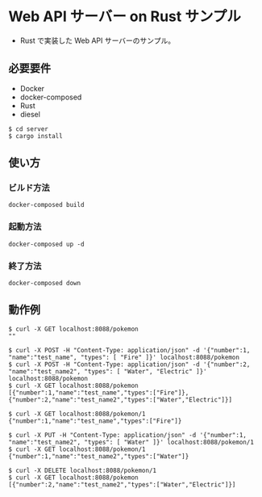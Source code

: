 # Web API サーバー on Rust サンプル

- Rust で実装した Web API サーバーのサンプル。

## 必要要件

- Docker
- docker-composed
- Rust
- diesel

```term
$ cd server
$ cargo install 
```

## 使い方

### ビルド方法

```term
docker-composed build
```

### 起動方法

```term
docker-composed up -d
```

### 終了方法

```term
docker-composed down
```

## 動作例

```
$ curl -X GET localhost:8088/pokemon
""

$ curl -X POST -H "Content-Type: application/json" -d '{"number":1, "name":"test_name", "types": [ "Fire" ]}' localhost:8088/pokemon
$ curl -X POST -H "Content-Type: application/json" -d '{"number":2, "name":"test_name2", "types": [ "Water", "Electric" ]}' localhost:8088/pokemon
$ curl -X GET localhost:8088/pokemon
[{"number":1,"name":"test_name","types":["Fire"]},{"number":2,"name":"test_name2","types":["Water","Electric"]}]

$ curl -X GET localhost:8088/pokemon/1
{"number":1,"name":"test_name","types":["Fire"]}

$ curl -X PUT -H "Content-Type: application/json" -d '{"number":1, "name":"test_name2", "types": [ "Water" ]}' localhost:8088/pokemon/1
$ curl -X GET localhost:8088/pokemon/1
{"number":1,"name":"test_name2","types":["Water"]}

$ curl -X DELETE localhost:8088/pokemon/1
$ curl -X GET localhost:8088/pokemon
[{"number":2,"name":"test_name2","types":["Water","Electric"]}]
```
